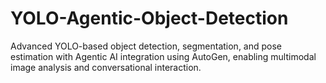 # YOLO-Agentic-Object-Detection
 Advanced YOLO-based object detection, segmentation, and pose estimation with Agentic AI integration using AutoGen, enabling multimodal image analysis and conversational interaction.
